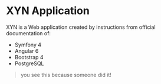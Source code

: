 # XYN Application

XYN is a Web application created by instructions from official documentation of:
 - Symfony 4
 - Angular 6
 - Bootstrap 4
 - PostgreSQL
 
> you see this because someone did it!
